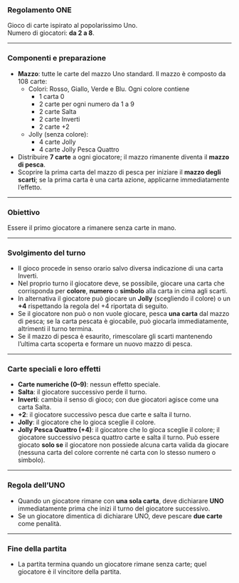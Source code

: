### Regolamento ONE
Gioco di carte ispirato al popolarissimo Uno.<br/>
Numero di giocatori: **da 2 a 8**.

---

### Componenti e preparazione
- **Mazzo**: tutte le carte del mazzo Uno standard. Il mazzo è composto da 108 carte:
  - Colori: Rosso, Giallo, Verde e Blu. Ogni colore contiene
    - 1 carta 0
    - 2 carte per ogni numero da 1 a 9
    - 2 carte Salta
    - 2 carte Inverti
    - 2 carte +2
  - Jolly (senza colore):
    - 4 carte Jolly
    - 4 carte Jolly Pesca Quattro  
- Distribuire **7 carte** a ogni giocatore; il mazzo rimanente diventa il **mazzo di pesca**.
- Scoprire la prima carta del mazzo di pesca per iniziare il **mazzo degli scarti**; se la prima carta è una carta azione, applicarne immediatamente l’effetto.

---

### Obiettivo
Essere il primo giocatore a rimanere senza carte in mano.

---

### Svolgimento del turno
- Il gioco procede in senso orario salvo diversa indicazione di una carta Inverti.
- Nel proprio turno il giocatore deve, se possibile, giocare una carta che corrisponda per **colore**, **numero** o **simbolo** alla carta in cima agli scarti.
- In alternativa il giocatore può giocare un **Jolly** (scegliendo il colore) o un **+4** rispettando la regola del +4 riportata di seguito.
- Se il giocatore non può o non vuole giocare, pesca **una carta** dal mazzo di pesca; se la carta pescata è giocabile, può giocarla immediatamente, altrimenti il turno termina.
- Se il mazzo di pesca è esaurito, rimescolare gli scarti mantenendo l’ultima carta scoperta e formare un nuovo mazzo di pesca.

---

### Carte speciali e loro effetti
- **Carte numeriche (0–9)**: nessun effetto speciale.
- **Salta**: il giocatore successivo perde il turno.
- **Inverti**: cambia il senso di gioco; con due giocatori agisce come una carta Salta.
- **+2**: il giocatore successivo pesca due carte e salta il turno.
- **Jolly**: il giocatore che lo gioca sceglie il colore.
- **Jolly Pesca Quattro (+4)**: il giocatore che lo gioca sceglie il colore; il giocatore successivo pesca quattro carte e salta il turno. Può essere giocato **solo se** il giocatore non possiede alcuna carta valida da giocare (nessuna carta del colore corrente né carta con lo stesso numero o simbolo).

---

### Regola dell’UNO
- Quando un giocatore rimane con **una sola carta**, deve dichiarare **UNO** immediatamente prima che inizi il turno del giocatore successivo.
- Se un giocatore dimentica di dichiarare UNO, deve pescare **due carte** come penalità.

---

### Fine della partita
- La partita termina quando un giocatore rimane senza carte; quel giocatore è il vincitore della partita.
